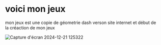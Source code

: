 # voici mon jeux

mon jeux est une copie de géometrie dash verson site internet et début de la créaction de mon jeux 

![Capture d'écran 2024-12-21 125322](https://github.com/user-attachments/assets/c55cd61f-5d73-4d70-ace8-aa8fb8b209b7)

